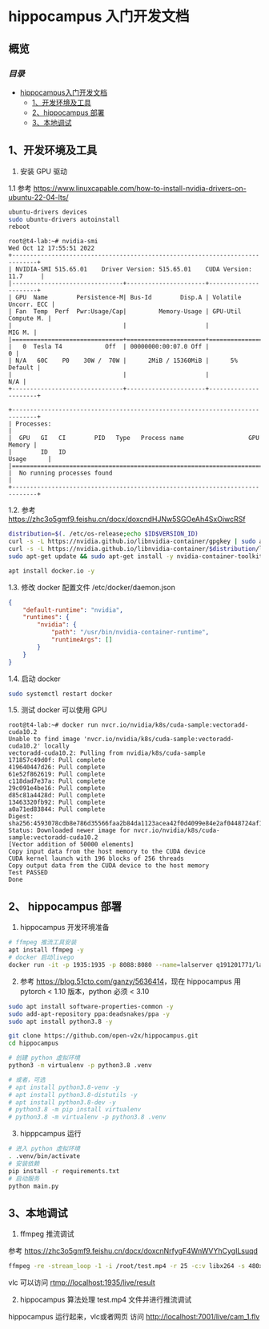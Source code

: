 # hippocampus 入门开发文档

## 概览

### _目录_

<!-- @import "[TOC]" {cmd="toc" depthFrom=1 depthTo=6 orderedList=false} -->

<!-- code_chunk_output -->

- [hippocampus入门开发文档](#hippocampus-入门开发文档)
  - [1、开发环境及工具](#开发环境及工具)
  - [2、hippocampus 部署](#hippocampus-部署)
  - [3、本地调试](#本地调试)

<!-- code_chunk_output -->

## 1、开发环境及工具

1. 安装 GPU 驱动

1.1 参考 <https://www.linuxcapable.com/how-to-install-nvidia-drivers-on-ubuntu-22-04-lts/>

```bash
ubuntu-drivers devices
sudo ubuntu-drivers autoinstall
reboot
```

```console
root@t4-lab:~# nvidia-smi
Wed Oct 12 17:55:51 2022       
+-----------------------------------------------------------------------------+
| NVIDIA-SMI 515.65.01    Driver Version: 515.65.01    CUDA Version: 11.7     |
|-------------------------------+----------------------+----------------------+
| GPU  Name        Persistence-M| Bus-Id        Disp.A | Volatile Uncorr. ECC |
| Fan  Temp  Perf  Pwr:Usage/Cap|         Memory-Usage | GPU-Util  Compute M. |
|                               |                      |               MIG M. |
|===============================+======================+======================|
|   0  Tesla T4            Off  | 00000000:00:07.0 Off |                    0 |
| N/A   60C    P0    30W /  70W |      2MiB / 15360MiB |      5%      Default |
|                               |                      |                  N/A |
+-------------------------------+----------------------+----------------------+

+-----------------------------------------------------------------------------+
| Processes:                                                                  |
|  GPU   GI   CI        PID   Type   Process name                  GPU Memory |
|        ID   ID                                                   Usage      |
|=============================================================================|
|  No running processes found                                                 |
+-----------------------------------------------------------------------------+
```

1.2. 参考 <https://zhc3o5gmf9.feishu.cn/docx/doxcndHJNw5SGOeAh4SxOiwcRSf>

```bash
distribution=$(. /etc/os-release;echo $ID$VERSION_ID)
curl -s -L https://nvidia.github.io/libnvidia-container/gpgkey | sudo apt-key add -
curl -s -L https://nvidia.github.io/libnvidia-container/$distribution/libnvidia-container.list | sudo tee /etc/apt/sources.list.d/libnvidia-container.list
sudo apt-get update && sudo apt-get install -y nvidia-container-toolkit

apt install docker.io -y
```

1.3. 修改 docker 配置文件 /etc/docker/daemon.json

```json
{
    "default-runtime": "nvidia",
    "runtimes": {
        "nvidia": {
            "path": "/usr/bin/nvidia-container-runtime",
            "runtimeArgs": []
        }
    }
}
```

1.4. 启动 docker

```bash
sudo systemctl restart docker
```

1.5. 测试 docker 可以使用 GPU

```console
root@t4-lab:~# docker run nvcr.io/nvidia/k8s/cuda-sample:vectoradd-cuda10.2
Unable to find image 'nvcr.io/nvidia/k8s/cuda-sample:vectoradd-cuda10.2' locally
vectoradd-cuda10.2: Pulling from nvidia/k8s/cuda-sample
171857c49d0f: Pull complete 
419640447d26: Pull complete 
61e52f862619: Pull complete 
c118dad7e37a: Pull complete 
29c091e4be16: Pull complete 
d85c81a4428d: Pull complete 
13463320fb92: Pull complete 
a0a71ed83844: Pull complete 
Digest: sha256:4593078cdb8e786d35566faa2b84da1123acea42f0d4099e84e2af0448724af1
Status: Downloaded newer image for nvcr.io/nvidia/k8s/cuda-sample:vectoradd-cuda10.2
[Vector addition of 50000 elements]
Copy input data from the host memory to the CUDA device
CUDA kernel launch with 196 blocks of 256 threads
Copy output data from the CUDA device to the host memory
Test PASSED
Done
```

## 2、 hippocampus 部署

1. hippocampus 开发环境准备

```bash
# ffmpeg 推流工具安装
apt install ffmpeg -y
# docker 启动livego
docker run -it -p 1935:1935 -p 8088:8080 --name=lalserver q191201771/lal /lal/bin/lalserver -c /lal/conf/lalserver.conf.json
```

2. 参考 <https://blog.51cto.com/ganzy/5636414>，现在 hippocampus 用 pytorch < 1.10 版本，python 必须 < 3.10

```bash
sudo apt install software-properties-common -y
sudo add-apt-repository ppa:deadsnakes/ppa -y
sudo apt install python3.8 -y

git clone https://github.com/open-v2x/hippocampus.git
cd hippocampus

# 创建 python 虚拟环境
python3 -m virtualenv -p python3.8 .venv

# 或者，可选
# apt install python3.8-venv -y
# apt install python3.8-distutils -y
# apt install python3.8-dev -y
# python3.8 -m pip install virtualenv
# python3.8 -m virtualenv -p python3.8 .venv
```

3. hipppcampus 运行

```bash
# 进入 python 虚拟环境
. .venv/bin/activate
# 安装依赖
pip install -r requirements.txt
# 启动服务
python main.py
```

## 3、本地调试

1. ffmpeg 推流调试

参考 <https://zhc3o5gmf9.feishu.cn/docx/doxcnNrfygF4WnWVYhCygILsuqd>

```bash
ffmpeg -re -stream_loop -1 -i /root/test.mp4 -r 25 -c:v libx264 -s 480x270 -f flv rtmp://localhost:1935/live/cam_3
```

vlc 可以访问 <rtmp://localhost:1935/live/result>

2. hippocampus 算法处理 test.mp4 文件并进行推流调试

hippocampus 运行起来，vlc或者网页 访问 <http://localhost:7001/live/cam_1.flv>
